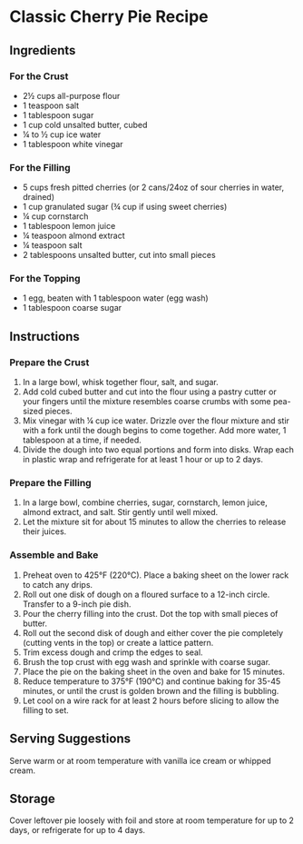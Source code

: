 # Classic Cherry Pie Recipe

## Ingredients

### For the Crust
- 2½ cups all-purpose flour
- 1 teaspoon salt
- 1 tablespoon sugar
- 1 cup cold unsalted butter, cubed
- ¼ to ½ cup ice water
- 1 tablespoon white vinegar

### For the Filling
- 5 cups fresh pitted cherries (or 2 cans/24oz of sour cherries in water, drained)
- 1 cup granulated sugar (¾ cup if using sweet cherries)
- ¼ cup cornstarch
- 1 tablespoon lemon juice
- ¼ teaspoon almond extract
- ¼ teaspoon salt
- 2 tablespoons unsalted butter, cut into small pieces

### For the Topping
- 1 egg, beaten with 1 tablespoon water (egg wash)
- 1 tablespoon coarse sugar

## Instructions

### Prepare the Crust
1. In a large bowl, whisk together flour, salt, and sugar.
2. Add cold cubed butter and cut into the flour using a pastry cutter or your fingers until the mixture resembles coarse crumbs with some pea-sized pieces.
3. Mix vinegar with ¼ cup ice water. Drizzle over the flour mixture and stir with a fork until the dough begins to come together. Add more water, 1 tablespoon at a time, if needed.
4. Divide the dough into two equal portions and form into disks. Wrap each in plastic wrap and refrigerate for at least 1 hour or up to 2 days.

### Prepare the Filling
1. In a large bowl, combine cherries, sugar, cornstarch, lemon juice, almond extract, and salt. Stir gently until well mixed.
2. Let the mixture sit for about 15 minutes to allow the cherries to release their juices.

### Assemble and Bake
1. Preheat oven to 425°F (220°C). Place a baking sheet on the lower rack to catch any drips.
2. Roll out one disk of dough on a floured surface to a 12-inch circle. Transfer to a 9-inch pie dish.
3. Pour the cherry filling into the crust. Dot the top with small pieces of butter.
4. Roll out the second disk of dough and either cover the pie completely (cutting vents in the top) or create a lattice pattern.
5. Trim excess dough and crimp the edges to seal.
6. Brush the top crust with egg wash and sprinkle with coarse sugar.
7. Place the pie on the baking sheet in the oven and bake for 15 minutes.
8. Reduce temperature to 375°F (190°C) and continue baking for 35-45 minutes, or until the crust is golden brown and the filling is bubbling.
9. Let cool on a wire rack for at least 2 hours before slicing to allow the filling to set.

## Serving Suggestions
Serve warm or at room temperature with vanilla ice cream or whipped cream.

## Storage
Cover leftover pie loosely with foil and store at room temperature for up to 2 days, or refrigerate for up to 4 days.